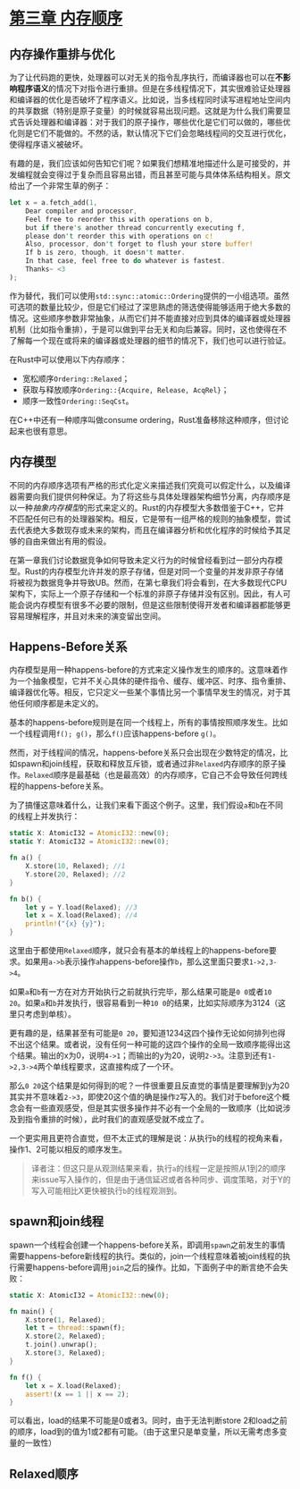# [第三章 内存顺序](https://marabos.nl/atomics/memory-ordering.html)

## 内存操作重排与优化

为了让代码跑的更快，处理器可以对无关的指令乱序执行，而编译器也可以在**不影响程序语义**的情况下对指令进行重排。但是在多线程情况下，其实很难验证处理器和编译器的优化是否破坏了程序语义。比如说，当多线程同时读写进程地址空间内的共享数据（特别是原子变量）的时候就容易出现问题。这就是为什么我们需要显式告诉处理器和编译器：对于我们的原子操作，哪些优化是它们可以做的，哪些优化则是它们不能做的。不然的话，默认情况下它们会忽略线程间的交互进行优化，使得程序语义被破坏。

有趣的是，我们应该如何告知它们呢？如果我们想精准地描述什么是可接受的，并发编程就会变得过于复杂而且容易出错，而且甚至可能与具体体系结构相关。原文给出了一个非常生草的例子：

```rust
let x = a.fetch_add(1,
    Dear compiler and processor,
    Feel free to reorder this with operations on b,
    but if there's another thread concurrently executing f,
    please don't reorder this with operations on c!
    Also, processor, don't forget to flush your store buffer!
    If b is zero, though, it doesn't matter.
    In that case, feel free to do whatever is fastest.
    Thanks~ <3
);
```

作为替代，我们可以使用`std::sync::atomic::Ordering`提供的一小组选项。虽然可选项的数量比较少，但是它们经过了深思熟虑的筛选使得能够适用于绝大多数的情况。这些顺序参数非常抽象，从而它们并不能直接对应到具体的编译器或处理器机制（比如指令重排），于是可以做到平台无关和向后兼容。同时，这也使得在不了解每一个现在或将来的编译器或处理器的细节的情况下，我们也可以进行验证。

在Rust中可以使用以下内存顺序：

* 宽松顺序`Ordering::Relaxed`；
* 获取与释放顺序`Ordering::{Acquire, Release, AcqRel}`；
* 顺序一致性`Ordering::SeqCst`。

在C++中还有一种顺序叫做consume ordering，Rust准备移除这种顺序，但讨论起来也很有意思。

## 内存模型

不同的内存顺序选项有严格的形式化定义来描述我们究竟可以假定什么，以及编译器需要向我们提供何种保证。为了将这些与具体处理器架构细节分离，内存顺序是以一种*抽象内存模型*的形式来定义的。Rust的内存模型大多数借鉴于C++，它并不匹配任何已有的处理器架构。相反，它是带有一组严格的规则的抽象模型，尝试去代表绝大多数现存或未来的架构，而且在编译器分析和优化程序的时候给予其足够的自由来做出有用的假设。

在第一章我们讨论数据竞争如何导致未定义行为的时候曾经看到过一部分内存模型。Rust的内存模型允许并发的原子存储，但是对同一个变量的并发非原子存储将被视为数据竞争并导致UB。然而，在第七章我们将会看到，在大多数现代CPU架构下，实际上一个原子存储和一个标准的非原子存储并没有区别。因此，有人可能会说内存模型有很多不必要的限制，但是这些限制使得开发者和编译器都能够更容易理解程序，并且对未来的演变留出空间。

## Happens-Before关系

内存模型是用一种happens-before的方式来定义操作发生的顺序的。这意味着作为一个抽象模型，它并不关心具体的硬件指令、缓存、缓冲区、时序、指令重排、编译器优化等。相反，它只定义一些某个事情比另一个事情早发生的情况，对于其他任何顺序都是未定义的。

基本的happens-before规则是在同一个线程上，所有的事情按照顺序发生。比如一个线程调用`f(); g()`，那么`f()`应该happens-before `g()`。

然而，对于线程间的情况，happens-before关系只会出现在少数特定的情况，比如spawn和join线程，获取和释放互斥锁，或者通过非`Relaxed`内存顺序的原子操作。`Relaxed`顺序是最基础（也是最高效）的内存顺序，它自己不会导致任何跨线程的happens-before关系。

为了搞懂这意味着什么，让我们来看下面这个例子。这里，我们假设`a`和`b`在不同的线程上并发执行：

```rust
static X: AtomicI32 = AtomicI32::new(0);
static Y: AtomicI32 = AtomicI32::new(0);

fn a() {
    X.store(10, Relaxed); //1
    Y.store(20, Relaxed); //2
}

fn b() {
    let y = Y.load(Relaxed); //3
    let x = X.load(Relaxed); //4
    println!("{x} {y}");
}
```

这里由于都使用`Relaxed`顺序，就只会有基本的单线程上的happens-before要求。如果用`a->b`表示操作`a`happens-before操作`b`，那么这里面只要求`1->2,3->4`。

如果`a`和`b`有一方在对方开始执行之前就执行完毕，那么结果可能是`0 0`或者`10 20`。如果`a`和`b`并发执行，很容易看到一种`10 0`的结果，比如实际顺序为3124（这里只考虑到单核）。

更有趣的是，结果甚至有可能是`0 20`，要知道1234这四个操作无论如何排列也得不出这个结果。或者说，没有任何一种可能的这四个操作的全局一致顺序能得出这个结果。输出的x为0，说明`4->1`；而输出的y为20，说明`2->3`。注意到还有`1->2,3->4`两个单线程要求，这直接构成了一个环。

那么`0 20`这个结果是如何得到的呢？一件很重要且反直觉的事情是要理解到y为20其实并不意味着`2->3`，即使20这个值的确是操作`2`写入的。我们对于before这个概念会有一些直观感受，但是其实很多操作并不必有一个全局的一致顺序（比如说涉及到指令重排的时候），此时我们的直观感受就不成立了。

一个更实用且更符合直觉，但不太正式的理解是说：从执行`b`的线程的视角来看，操作1、2可能以相反的顺序发生。

>  译者注：但这只是从观测结果来看，执行`a`的线程一定是按照从1到2的顺序来issue写入操作的，但是由于通信延迟或者各种同步、调度策略，对于Y的写入可能相比X更快被执行`b`的线程观测到。

## spawn和join线程

spawn一个线程会创建一个happens-before关系，即调用`spawn`之前发生的事情需要happens-before新线程的执行。类似的，join一个线程意味着被join线程的执行需要happens-before调用`join`之后的操作。比如，下面例子中的断言绝不会失败：

```rust
static X: AtomicI32 = AtomicI32::new(0);

fn main() {
    X.store(1, Relaxed);
    let t = thread::spawn(f);
    X.store(2, Relaxed);
    t.join().unwrap();
    X.store(3, Relaxed);
}

fn f() {
    let x = X.load(Relaxed);
    assert!(x == 1 || x == 2);
}
```

可以看出，load的结果不可能是0或者3。同时，由于无法判断store 2和load之前的顺序，load到的值为1或2都有可能。（由于这里只是单变量，所以无需考虑多变量的一致性）

## Relaxed顺序

